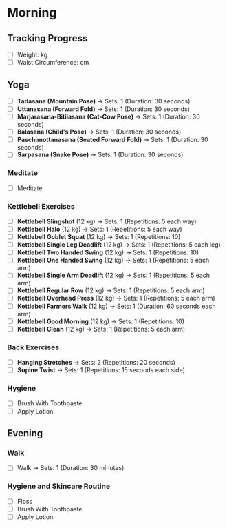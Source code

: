 # Morning

## Tracking Progress

- [ ] Weight: kg
- [ ] Waist Circumference: cm

## Yoga

- [ ] **Tadasana (Mountain Pose)** → Sets: 1 (Duration: 30 seconds)
- [ ] **Uttanasana (Forward Fold)** → Sets: 1 (Duration: 30 seconds)
- [ ] **Marjarasana-Bitilasana (Cat-Cow Pose)** → Sets: 1 (Duration: 30 seconds)
- [ ] **Balasana (Child's Pose)** → Sets: 1 (Duration: 30 seconds)
- [ ] **Paschimottanasana (Seated Forward Fold)** → Sets: 1 (Duration: 30 seconds)
- [ ] **Sarpasana (Snake Pose)** → Sets: 1 (Duration: 30 seconds)

### Meditate

- [ ] Meditate

### Kettlebell Exercises

- [ ] **Kettlebell Slingshot** (12 kg) → Sets: 1 (Repetitions: 5 each way)
- [ ] **Kettlebell Halo** (12 kg) → Sets: 1 (Repetitions: 5 each way)
- [ ] **Kettlebell Goblet Squat** (12 kg) → Sets: 1 (Repetitions: 10)
- [ ] **Kettlebell Single Leg Deadlift** (12 kg) → Sets: 1 (Repetitions: 5 each leg)
- [ ] **Kettlebell Two Handed Swing** (12 kg) → Sets: 1 (Repetitions: 10)
- [ ] **Kettlebell One Handed Swing** (12 kg) → Sets: 1 (Repetitions: 5 each arm)
- [ ] **Kettlebell Single Arm Deadlift** (12 kg) → Sets: 1 (Repetitions: 5 each arm)
- [ ] **Kettlebell Regular Row** (12 kg) → Sets: 1 (Repetitions: 5 each arm)
- [ ] **Kettlebell Overhead Press** (12 kg) → Sets: 1 (Repetitions: 5 each arm)
- [ ] **Kettlebell Farmers Walk** (12 kg) → Sets: 1 (Duration: 60 seconds each arm)
- [ ] **Kettlebell Good Morning** (12 kg) → Sets: 1 (Repetitions: 10)
- [ ] **Kettlebell Clean** (12 kg) → Sets: 1 (Repetitions: 5 each arm)

### Back Exercises

- [ ] **Hanging Stretches** → Sets: 2 (Repetitions: 20 seconds)
- [ ] **Supine Twist** → Sets: 1 (Repetitions: 15 seconds each side)

### Hygiene

- [ ] Brush With Toothpaste
- [ ] Apply Lotion

## Evening

### Walk

- [ ] Walk → Sets: 1 (Duration: 30 minutes)

### Hygiene and Skincare Routine

- [ ] Floss
- [ ] Brush With Toothpaste
- [ ] Apply Lotion
